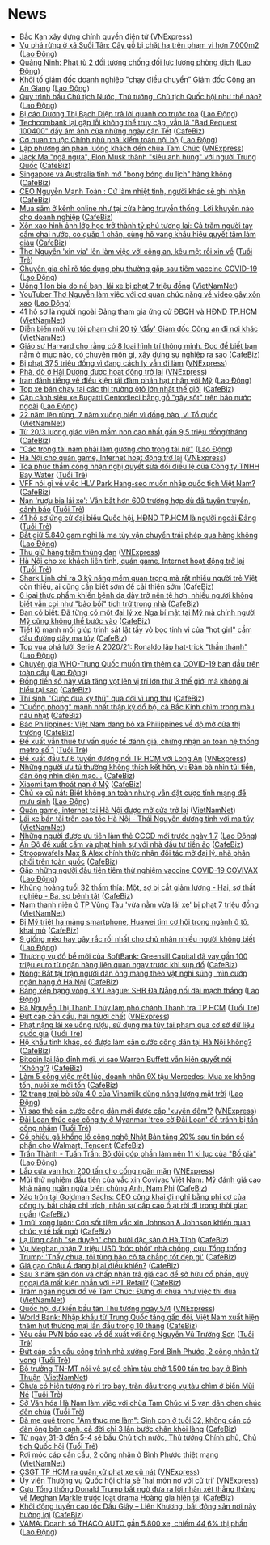 # News

- [Bắc Kạn xây dựng chính quyền điện tử](https://vnexpress.net/bac-kan-xay-dung-chinh-quyen-dien-tu-4248873.html) ([VNExpress](https://vnexpress.net))
- [Vụ phá rừng ở xã Suối Tân: Cây gỗ bị chặt hạ trên phạm vi hơn 7.000m2](https://laodong.vn/xa-hoi/vu-pha-rung-o-xa-suoi-tan-cay-go-bi-chat-ha-tren-pham-vi-hon-7000m2-889340.ldo) ([Lao Động](https://laodong.vn))
- [Quảng Ninh: Phạt tù 2 đối tượng chống đối lực lượng phòng dịch](https://laodong.vn/phap-luat/quang-ninh-phat-tu-2-doi-tuong-chong-doi-luc-luong-phong-dich-889356.ldo) ([Lao Động](https://laodong.vn))
- [Khởi tố giám đốc doanh nghiệp &quot;chạy điều chuyển” Giám đốc Công an An Giang](https://laodong.vn/phap-luat/khoi-to-giam-doc-doanh-nghiep-chay-dieu-chuyen-giam-doc-cong-an-an-giang-889365.ldo) ([Lao Động](https://laodong.vn))
- [Quy trình bầu Chủ tịch Nước, Thủ tướng, Chủ tịch Quốc hội như thế nào?](https://laodong.vn/thoi-su/quy-trinh-bau-chu-tich-nuoc-thu-tuong-chu-tich-quoc-hoi-nhu-the-nao-889364.ldo) ([Lao Động](https://laodong.vn))
- [Bị cáo Dương Thị Bạch Diệp trả lời quanh co trước tòa](https://laodong.vn/phap-luat/bi-cao-duong-thi-bach-diep-tra-loi-quanh-co-truoc-toa-889338.ldo) ([Lao Động](https://laodong.vn))
- [Techcombank lại gặp lỗi không thể truy cập, vẫn là "Bad Request 100400" đầy ám ảnh của những ngày cận Tết](https://cafebiz.vn/techcombank-lai-gap-loi-khong-the-truy-cap-van-la-bad-request-100400-day-am-anh-cua-nhung-ngay-can-tet-20210315174628807.chn) ([CafeBiz](https://cafebiz.vn))
- [Cơ quan thuộc Chính phủ phải kiểm toán nội bộ](https://laodong.vn/kinh-te/co-quan-thuoc-chinh-phu-phai-kiem-toan-noi-bo-889357.ldo) ([Lao Động](https://laodong.vn))
- [Lập phương án phân luồng khách đến chùa Tam Chúc](https://vnexpress.net/lap-phuong-an-phan-luong-khach-den-chua-tam-chuc-4248621.html) ([VNExpress](https://vnexpress.net))
- [Jack Ma "ngã ngựa", Elon Musk thành "siêu anh hùng" với người Trung Quốc](https://cafebiz.vn/jack-ma-nga-ngua-elon-musk-thanh-sieu-anh-hung-voi-nguoi-trung-quoc-20210315164453015.chn) ([CafeBiz](https://cafebiz.vn))
- [Singapore và Australia tính mở "bong bóng du lịch" hàng không](https://cafebiz.vn/singapore-va-australia-tinh-mo-bong-bong-du-lich-hang-khong-20210315164701042.chn) ([CafeBiz](https://cafebiz.vn))
- [CEO Nguyễn Mạnh Toàn : Cứ làm nhiệt tình, người khác sẽ ghi nhận](https://cafebiz.vn/ceo-nguyen-manh-toan-cu-lam-nhiet-tinh-nguoi-khac-se-ghi-nhan-20210315160819345.chn) ([CafeBiz](https://cafebiz.vn))
- [Mua sắm ở kênh online như tại cửa hàng truyền thống: Lời khuyên nào cho doanh nghiệp](https://cafebiz.vn/mua-sam-o-kenh-online-nhu-tai-cua-hang-truyen-thong-loi-khuyen-nao-cho-doanh-nghiep-20210315121127784.chn) ([CafeBiz](https://cafebiz.vn))
- [Xôn xao hình ảnh lớp học trở thành tỷ phú tương lai: Cả trăm người tay cầm chai nước, co quắp 1 chân, cùng hô vang khẩu hiệu quyết tâm làm giàu](https://cafebiz.vn/xon-xao-hinh-anh-lop-hoc-tro-thanh-ty-phu-tuong-lai-ca-tram-nguoi-tay-cam-chai-nuoc-co-quap-1-chan-cung-ho-vang-khau-hieu-quyet-tam-lam-giau-20210315172828917.chn) ([CafeBiz](https://cafebiz.vn))
- [Thơ Nguyễn 'xin vía' lên làm việc với công an, kêu mệt rồi xin về](https://tuoitre.vn/tho-nguyen-xin-via-len-lam-viec-voi-cong-an-keu-met-roi-xin-ve-20210315171027019.htm) ([Tuổi Trẻ](https://tuoitre.vn))
- [Chuyên gia chỉ rõ tác dụng phụ thường gặp sau tiêm vaccine COVID-19](https://laodong.vn/video-thoi-su/chuyen-gia-chi-ro-tac-dung-phu-thuong-gap-sau-tiem-vaccine-covid-19-889305.ldo) ([Lao Động](https://laodong.vn))
- [Uống 1 lon bia do nể bạn, lái xe bị phạt 7 triệu đồng](http://vietnamnet.vn/vn/thoi-su/an-toan-giao-thong/uong-1-lon-bia-do-ne-ba-n-lai-xe-bi-phat-7-trieu-dong-719809.html) ([VietNamNet](https://vietnamnet.vn))
- [YouTuber Thơ Nguyễn làm việc với cơ quan chức năng về video gây xôn xao](https://laodong.vn/xa-hoi/youtuber-tho-nguyen-lam-viec-voi-co-quan-chuc-nang-ve-video-gay-xon-xao-889277.ldo) ([Lao Động](https://laodong.vn))
- [41 hồ sơ là người ngoài Đảng tham gia ứng cử ĐBQH và HĐND TP.HCM](http://vietnamnet.vn/vn/thoi-su/quoc-hoi/41-ho-so-la-nguoi-ngoai-dang-tham-gia-ung-cu-dbqh-va-hdnd-tp-hcm-719812.html) ([VietNamNet](https://vietnamnet.vn))
- [Diễn biến mới vụ tội phạm chi 20 tỷ 'đẩy' Giám đốc Công an đi nơi khác](http://vietnamnet.vn/vn/thoi-su/dien-bien-moi-vu-toi-pham-chi-20-ty-day-giam-doc-cong-an-di-noi-khac-719810.html) ([VietNamNet](https://vietnamnet.vn))
- [Giáo sư Harvard cho rằng có 8 loại hình trí thông minh. Đọc để biết bạn nằm ở mục nào, có chuyên môn gì, xây dựng sự nghiệp ra sao](https://cafebiz.vn/giao-su-harvard-cho-rang-co-8-loai-hinh-tri-thong-minh-doc-de-biet-ban-nam-o-muc-nao-co-chuyen-mon-gi-xay-dung-su-nghiep-ra-sao-20210315161204188.chn) ([CafeBiz](https://cafebiz.vn))
- [Bị phạt 37,5 triệu đồng vì đang cách ly vẫn đi làm](https://vnexpress.net/bi-phat-37-5-trieu-dong-vi-dang-cach-ly-van-di-lam-4248725.html) ([VNExpress](https://vnexpress.net))
- [Phà, đò ở Hải Dương được hoạt động trở lại](https://vnexpress.net/pha-do-o-hai-duong-duoc-hoat-dong-tro-lai-4248672.html) ([VNExpress](https://vnexpress.net))
- [Iran đánh tiếng về điều kiện tái đàm phán hạt nhân với Mỹ](https://laodong.vn/the-gioi/iran-danh-tieng-ve-dieu-kien-tai-dam-phan-hat-nhan-voi-my-889309.ldo) ([Lao Động](https://laodong.vn))
- [Top xe bán chạy tại các thị trường ôtô lớn nhất thế giới](https://cafebiz.vn/top-xe-ban-chay-tai-cac-thi-truong-oto-lon-nhat-the-gioi-20210315142511612.chn) ([CafeBiz](https://cafebiz.vn))
- [Cận cảnh siêu xe Bugatti Centodieci bằng gỗ &quot;gây sốt&quot; trên báo nước ngoài](https://laodong.vn/photo/can-canh-sieu-xe-bugatti-centodieci-bang-go-gay-sot-tren-bao-nuoc-ngoai-889212.ldo) ([Lao Động](https://laodong.vn))
- [22 năm lên rừng, 7 năm xuống biển vì đồng bào, vì Tổ quốc](http://vietnamnet.vn/vn/thoi-su/chinh-tri/22-nam-len-rung-7-nam-xuong-bien-vi-dong-bao-vi-to-quoc-719796.html) ([VietNamNet](https://vietnamnet.vn))
- [Từ 20/3 lương giáo viên mầm non cao nhất gần 9,5 triệu đồng/tháng](https://cafebiz.vn/tu-20-3-luong-giao-vien-mam-non-cao-nhat-gan-95-trieu-dong-thang-20210315164851971.chn) ([CafeBiz](https://cafebiz.vn))
- [&quot;Các trọng tài nam phải làm gương cho trọng tài nữ&quot;](https://laodong.vn/bong-da/cac-trong-tai-nam-phai-lam-guong-cho-trong-tai-nu-889255.ldo) ([Lao Động](https://laodong.vn))
- [Hà Nội cho quán game, Internet hoạt động trở lại](https://vnexpress.net/ha-noi-cho-quan-game-internet-hoat-dong-tro-lai-4248772.html) ([VNExpress](https://vnexpress.net))
- [Tòa phúc thẩm công nhận nghị quyết sửa đổi điều lệ của Công ty TNHH Bay Water](https://tuoitre.vn/toa-phuc-tham-cong-nhan-nghi-quyet-sua-doi-dieu-le-cua-cong-ty-tnhh-bay-water-2021031516094976.htm) ([Tuổi Trẻ](https://tuoitre.vn))
- [VFF nói gì về việc HLV Park Hang-seo muốn nhập quốc tịch Việt Nam?](https://cafebiz.vn/vff-noi-gi-ve-viec-hlv-park-hang-seo-muon-nhap-quoc-tich-viet-nam-20210315164337959.chn) ([CafeBiz](https://cafebiz.vn))
- [Nạn 'rượu bia lái xe': Vẫn bắt hơn 600 trường hợp dù đã tuyên truyền, cảnh báo](https://tuoitre.vn/nan-ruou-bia-lai-xe-van-bat-hon-600-truong-hop-du-da-tuyen-truyen-canh-bao-20210315160749744.htm) ([Tuổi Trẻ](https://tuoitre.vn))
- [41 hồ sơ ứng cử đại biểu Quốc hội, HĐND TP.HCM là người ngoài Đảng](https://tuoitre.vn/41-ho-so-ung-cu-dai-bieu-quoc-hoi-hdnd-tp-hcm-la-nguoi-ngoai-dang-20210315162117552.htm) ([Tuổi Trẻ](https://tuoitre.vn))
- [Bắt giữ 5.840 gam nghi là ma túy vận chuyển trái phép qua hàng không](https://laodong.vn/phap-luat/bat-giu-5840-gam-nghi-la-ma-tuy-van-chuyen-trai-phep-qua-hang-khong-889331.ldo) ([Lao Động](https://laodong.vn))
- [Thu giữ hàng trăm thùng đạn](https://vnexpress.net/thu-giu-hang-tram-thung-dan-4248698.html) ([VNExpress](https://vnexpress.net))
- [Hà Nội cho xe khách liên tỉnh, quán game, Internet hoạt động trở lại](https://tuoitre.vn/ha-noi-cho-xe-khach-lien-tinh-quan-game-internet-hoat-dong-tro-lai-20210315160558604.htm) ([Tuổi Trẻ](https://tuoitre.vn))
- [Shark Linh chỉ ra 3 kỹ năng mềm quan trọng mà rất nhiều người trẻ Việt còn thiếu, ai cũng cần biết sớm để cải thiện sớm](https://cafebiz.vn/shark-linh-chi-ra-3-ky-nang-mem-quan-trong-ma-rat-nhieu-nguoi-tre-viet-con-thieu-ai-cung-can-biet-som-de-cai-thien-som-20210315151012392.chn) ([CafeBiz](https://cafebiz.vn))
- [6 loại thực phẩm khiến bệnh dạ dày trở nên tệ hơn, nhiều người không biết vẫn coi như "bảo bối" tích trữ trong nhà](https://cafebiz.vn/6-loai-thuc-pham-khien-benh-da-day-tro-nen-te-hon-nhieu-nguoi-khong-biet-van-coi-nhu-bao-boi-tich-tru-trong-nha-20210315160909522.chn) ([CafeBiz](https://cafebiz.vn))
- [Bạn có biết: Đã từng có một đại lý xe Nga bí mật tại Mỹ mà chính người Mỹ cũng không thể bước vào](https://cafebiz.vn/ban-co-biet-da-tung-co-mot-dai-ly-xe-nga-bi-mat-tai-my-ma-chinh-nguoi-my-cung-khong-the-buoc-vao-20210315141852778.chn) ([CafeBiz](https://cafebiz.vn))
- [Tiết lộ manh mối giúp trinh sát lật tẩy vỏ bọc tinh vi của "hot girl" cầm đầu đường dây ma túy](https://cafebiz.vn/tiet-lo-manh-moi-giup-trinh-sat-lat-tay-vo-boc-tinh-vi-cua-hot-girl-cam-dau-duong-day-ma-tuy-20210315162404022.chn) ([CafeBiz](https://cafebiz.vn))
- [Top vua phá lưới Serie A 2020/21: Ronaldo lập hat-trick &quot;thần thánh&quot;](https://laodong.vn/photo/top-vua-pha-luoi-serie-a-202021-ronaldo-lap-hat-trick-than-thanh-889280.ldo) ([Lao Động](https://laodong.vn))
- [Chuyên gia WHO-Trung Quốc muốn tìm thêm ca COVID-19 ban đầu trên toàn cầu](https://laodong.vn/the-gioi/chuyen-gia-who-trung-quoc-muon-tim-them-ca-covid-19-ban-dau-tren-toan-cau-889302.ldo) ([Lao Động](https://laodong.vn))
- [Đồng tiền số này vừa tăng vọt lên vị trí lớn thứ 3 thế giới mà không ai hiểu tại sao](https://cafebiz.vn/dong-tien-so-nay-vua-tang-vot-len-vi-tri-lon-thu-3-the-gioi-ma-khong-ai-hieu-tai-sao-20210315161526569.chn) ([CafeBiz](https://cafebiz.vn))
- [Thí sinh "Cuộc đua kỳ thú" qua đời vì ung thư](https://cafebiz.vn/thi-sinh-cuoc-dua-ky-thu-qua-doi-vi-ung-thu-20210315161616656.chn) ([CafeBiz](https://cafebiz.vn))
- ["Cuồng phong" mạnh nhất thập kỷ đổ bộ, cả Bắc Kinh chìm trong màu nâu nhạt](https://cafebiz.vn/cuong-phong-manh-nhat-thap-ky-do-bo-ca-bac-kinh-chim-trong-mau-nau-nhat-20210315161301886.chn) ([CafeBiz](https://cafebiz.vn))
- [Báo Philippines: Việt Nam đang bỏ xa Philippines về độ mở cửa thị trường](https://cafebiz.vn/bao-philippines-viet-nam-dang-bo-xa-philippines-ve-do-mo-cua-thi-truong-20210315161157341.chn) ([CafeBiz](https://cafebiz.vn))
- [Đề xuất vẫn thuê tư vấn quốc tế đánh giá, chứng nhận an toàn hệ thống metro số 1](https://tuoitre.vn/de-xuat-van-thue-tu-van-quoc-te-danh-gia-chung-nhan-an-toan-he-thong-metro-so-1-20210315144857026.htm) ([Tuổi Trẻ](https://tuoitre.vn))
- [Đề xuất đầu tư 6 tuyến đường nối TP HCM với Long An](https://vnexpress.net/de-xuat-dau-tu-6-tuyen-duong-noi-tp-hcm-voi-long-an-4248745.html) ([VNExpress](https://vnexpress.net))
- [Những người ưu tú thường không thích kết hôn, vì: Đàn bà nhìn túi tiền, đàn ông nhìn diện mạo...](https://cafebiz.vn/nhung-nguoi-uu-tu-thuong-khong-thich-ket-hon-vi-dan-ba-nhin-tui-tien-dan-ong-nhin-dien-mao-20210315152957303.chn) ([CafeBiz](https://cafebiz.vn))
- [Xiaomi tạm thoát nạn ở Mỹ](https://cafebiz.vn/xiaomi-tam-thoat-nan-o-my-20210315140806194.chn) ([CafeBiz](https://cafebiz.vn))
- [Chủ xe cũ nát: Biết không an toàn nhưng vẫn đặt cược tính mạng để mưu sinh](https://laodong.vn/video-thoi-su/chu-xe-cu-nat-biet-khong-an-toan-nhung-van-dat-cuoc-tinh-mang-de-muu-sinh-889211.ldo) ([Lao Động](https://laodong.vn))
- [Quán game, internet tại Hà Nội được mở cửa trở lại](http://vietnamnet.vn/vn/thoi-su/quan-game-internet-tai-ha-noi-duoc-mo-cua-tro-lai-719781.html) ([VietNamNet](https://vietnamnet.vn))
- [Lái xe bán tải trên cao tốc Hà Nội - Thái Nguyên dương tính với ma túy](http://vietnamnet.vn/vn/thoi-su/an-toan-giao-thong/lai-xe-ban-tai-tren-cao-toc-ha-noi-thai-nguyen-duong-tinh-voi-ma-tuy-719777.html) ([VietNamNet](https://vietnamnet.vn))
- [Những người được ưu tiên làm thẻ CCCD mới trước ngày 1.7](https://laodong.vn/infographic/nhung-nguoi-duoc-uu-tien-lam-the-cccd-moi-truoc-ngay-17-889157.ldo) ([Lao Động](https://laodong.vn))
- [Ấn Độ đề xuất cấm và phạt hình sự với nhà đầu tư tiền ảo](https://cafebiz.vn/an-do-de-xuat-cam-va-phat-hinh-su-voi-nha-dau-tu-tien-ao-20210315140540111.chn) ([CafeBiz](https://cafebiz.vn))
- [Stroopwafels Max & Alex chính thức nhận đối tác mở đại lý, nhà phân phối trên toàn quốc](https://cafebiz.vn/stroopwafels-max-alex-chinh-thuc-nhan-doi-tac-mo-dai-ly-nha-phan-phoi-tren-toan-quoc-20210315121058905.chn) ([CafeBiz](https://cafebiz.vn))
- [Gặp những người đầu tiên tiêm thử nghiệm vaccine COVID-19 COVIVAX](https://laodong.vn/video-thoi-su/gap-nhung-nguoi-dau-tien-tiem-thu-nghiem-vaccine-covid-19-covivax-889226.ldo) ([Lao Động](https://laodong.vn))
- [Khủng hoảng tuổi 32 thấm thía: Một, sợ bị cắt giảm lương - Hai, sợ thất nghiệp - Ba, sợ bệnh tật](https://cafebiz.vn/khung-hoang-tuoi-32-tham-thia-mot-so-bi-cat-giam-luong-hai-so-that-nghiep-ba-so-benh-tat-20210315145349177.chn) ([CafeBiz](https://cafebiz.vn))
- [Nam thanh niên ở TP Vũng Tàu 'vừa nằm vừa lái xe' bị phạt 7 triệu đồng](http://vietnamnet.vn/vn/thoi-su/an-toan-giao-thong/nam-thanh-nien-o-tp-vung-tau-vua-nam-vua-lai-xe-bi-phat-7-trieu-dong-719765.html) ([VietNamNet](https://vietnamnet.vn))
- [Bị Mỹ triệt hạ mảng smartphone, Huawei tìm cơ hội trong ngành ô tô, khai mỏ](https://cafebiz.vn/bi-my-triet-ha-mang-smartphone-huawei-tim-co-hoi-trong-nganh-o-to-khai-mo-20210315140323541.chn) ([CafeBiz](https://cafebiz.vn))
- [9 giống mèo hay gây rắc rối nhất cho chủ nhân nhiều người không biết](https://laodong.vn/photo/9-giong-meo-hay-gay-rac-roi-nhat-cho-chu-nhan-nhieu-nguoi-khong-biet-889070.ldo) ([Lao Động](https://laodong.vn))
- [Thương vụ đổ bể mới của SoftBank: Greensill Capital đã vay gần 100 triệu euro từ ngân hàng liên quan ngay trước khi sụp đổ](https://cafebiz.vn/thuong-vu-do-be-moi-cua-softbank-greensill-capital-da-vay-gan-100-trieu-euro-tu-ngan-hang-lien-quan-ngay-truoc-khi-sup-do-20210315145809271.chn) ([CafeBiz](https://cafebiz.vn))
- [Nóng: Bắt tại trận người đàn ông mang theo vật nghi súng, mìn cướp ngân hàng ở Hà Nội](https://cafebiz.vn/nong-bat-tai-tran-nguoi-dan-ong-mang-theo-vat-nghi-sung-min-cuop-ngan-hang-o-ha-noi-20210315145631086.chn) ([CafeBiz](https://cafebiz.vn))
- [Bảng xếp hạng vòng 3 V.League: SHB Đà Nẵng nối dài mạch thắng](https://laodong.vn/infographic/bang-xep-hang-vong-3-vleague-shb-da-nang-noi-dai-mach-thang-889130.ldo) ([Lao Động](https://laodong.vn))
- [Bà Nguyễn Thị Thanh Thủy làm phó chánh Thanh tra TP.HCM](https://tuoitre.vn/ba-nguyen-thi-thanh-thuy-la-pho-chanh-thanh-tra-tp-hcm-20210315142611152.htm) ([Tuổi Trẻ](https://tuoitre.vn))
- [Đứt cáp cần cẩu, hai người chết](https://vnexpress.net/dut-cap-can-cau-hai-nguoi-chet-4248724.html) ([VNExpress](https://vnexpress.net))
- [Phạt nặng lái xe uống rượu, sử dụng ma túy tái phạm qua cơ sở dữ liệu quốc gia](https://tuoitre.vn/phat-nang-lai-xe-uong-ruou-su-dung-ma-tuy-tai-pham-qua-co-so-du-lieu-quoc-gia-20210315132302935.htm) ([Tuổi Trẻ](https://tuoitre.vn))
- [Hộ khẩu tỉnh khác, có được làm căn cước công dân tại Hà Nội không?](https://cafebiz.vn/ho-khau-tinh-khac-co-duoc-lam-can-cuoc-cong-dan-tai-ha-noi-khong-20210315141343283.chn) ([CafeBiz](https://cafebiz.vn))
- [Bitcoin lại lập đỉnh mới, vì sao Warren Buffett vẫn kiên quyết nói 'Không'?](https://cafebiz.vn/bitcoin-lai-lap-dinh-moi-vi-sao-warren-buffett-van-kien-quyet-noi-khong-2021031514002665.chn) ([CafeBiz](https://cafebiz.vn))
- [Làm 5 công việc một lúc, doanh nhân 9X tậu Mercedes: Mua xe không tốn, nuôi xe mới tốn](https://cafebiz.vn/lam-5-cong-viec-mot-luc-doanh-nhan-9x-tau-mercedes-mua-xe-khong-ton-nuoi-xe-moi-ton-20210315140925934.chn) ([CafeBiz](https://cafebiz.vn))
- [12 trang trại bò sữa 4.0 của Vinamilk dùng năng lượng mặt trời](https://laodong.vn/thong-tin-doanh-nghiep/12-trang-trai-bo-sua-40-cua-vinamilk-dung-nang-luong-mat-troi-889180.ldo) ([Lao Động](https://laodong.vn))
- [Vì sao thẻ căn cước công dân mới được cấp 'xuyên đêm'?](https://vnexpress.net/vi-sao-the-can-cuoc-cong-dan-moi-duoc-cap-xuyen-dem-4248299.html) ([VNExpress](https://vnexpress.net))
- [Đài Loan thúc các công ty ở Myanmar 'treo cờ Đài Loan' để tránh bị tấn công nhầm](https://tuoitre.vn/dai-loan-thuc-cac-cong-ty-o-myanmar-treo-co-dai-loan-de-tranh-bi-tan-cong-nham-20210315124312932.htm) ([Tuổi Trẻ](https://tuoitre.vn))
- [Cổ phiếu gã khổng lồ công nghệ Nhật Bản tăng 20% sau tin bán cổ phần cho Walmart, Tencent](https://cafebiz.vn/co-phieu-ga-khong-lo-cong-nghe-nhat-ban-tang-20-sau-tin-ban-co-phan-cho-walmart-tencent-2021031513494729.chn) ([CafeBiz](https://cafebiz.vn))
- [Trấn Thành - Tuấn Trần: Bộ đôi góp phần làm nên 11 kỉ lục của &quot;Bố già&quot;](https://laodong.vn/photo/tran-thanh-tuan-tran-bo-doi-gop-phan-lam-nen-11-ki-luc-cua-bo-gia-889215.ldo) ([Lao Động](https://laodong.vn))
- [Lắp cửa van hơn 200 tấn cho cống ngăn mặn](https://vnexpress.net/lap-cua-van-hon-200-tan-cho-cong-ngan-man-4248646.html) ([VNExpress](https://vnexpress.net))
- [Mũi thử nghiệm đầu tiên của vắc xin Covivac Việt Nam: Mỹ đánh giá cao khả năng ngăn ngừa biến chủng Anh, Nam Phi](https://cafebiz.vn/mui-thu-nghiem-dau-tien-cua-vac-xin-covivac-viet-nam-my-danh-gia-cao-kha-nang-ngan-ngua-bien-chung-anh-nam-phi-20210315134605083.chn) ([CafeBiz](https://cafebiz.vn))
- [Xáo trộn tại Goldman Sachs: CEO công khai đi nghỉ bằng phi cơ của công ty bất chấp chỉ trích, nhân sự cấp cao ồ ạt rời đi trong thời gian ngắn](https://cafebiz.vn/xao-tron-tai-goldman-sachs-ceo-cong-khai-di-nghi-bang-phi-co-cua-cong-ty-bat-chap-chi-trich-nhan-su-cap-cao-o-at-roi-di-trong-thoi-gian-ngan-20210315134444378.chn) ([CafeBiz](https://cafebiz.vn))
- [1 mũi xong luôn: Cơn sốt tiêm vắc xin Johnson & Johnson khiến quan chức y tế bất ngờ](https://cafebiz.vn/1-mui-xong-luon-con-sot-tiem-vac-xin-johnson-johnson-khien-quan-chuc-y-te-bat-ngo-20210315134248093.chn) ([CafeBiz](https://cafebiz.vn))
- [Lạ lùng cảnh "se duyên" cho bưởi đặc sản ở Hà Tĩnh](https://cafebiz.vn/la-lung-canh-se-duyen-cho-buoi-dac-san-o-ha-tinh-20210315134009139.chn) ([CafeBiz](https://cafebiz.vn))
- [Vụ Meghan nhận 7 triệu USD 'bóc phốt' nhà chồng, cựu Tổng thống Trump: 'Thấy chưa, tôi từng bảo cô ta chẳng tốt đẹp gì'](https://cafebiz.vn/vu-meghan-nhan-7-trieu-usd-boc-phot-nha-chong-cuu-tong-thong-trump-thay-chua-toi-tung-bao-co-ta-chang-tot-dep-gi-20210315120825401.chn) ([CafeBiz](https://cafebiz.vn))
- [Giá gạo Châu Á đang bị ai điều khiển?](https://cafebiz.vn/gia-gao-chau-a-dang-bi-ai-dieu-khien-20210315133834868.chn) ([CafeBiz](https://cafebiz.vn))
- [Sau 3 năm săn đón và chấp nhận trả giá cao để sở hữu cổ phần, quỹ ngoại đã mất kiên nhẫn với FPT Retail?](https://cafebiz.vn/sau-3-nam-san-don-va-chap-nhan-tra-gia-cao-de-so-huu-co-phan-quy-ngoai-da-mat-kien-nhan-voi-fpt-retail-20210315133309526.chn) ([CafeBiz](https://cafebiz.vn))
- [Trăm ngàn người đổ về Tam Chúc: Đừng đi chùa như việc thi đua](http://vietnamnet.vn/vn/thoi-su/tram-ngan-nguoi-do-ve-tam-chuc-dung-di-chua-nhu-viec-thi-dua-719738.html) ([VietNamNet](https://vietnamnet.vn))
- [Quốc hội dự kiến bầu tân Thủ tướng ngày 5/4](https://vnexpress.net/quoc-hoi-du-kien-bau-tan-thu-tuong-ngay-5-4-4248684.html) ([VNExpress](https://vnexpress.net))
- [World Bank: Nhập khẩu từ Trung Quốc tăng gấp đôi, Việt Nam xuất hiện thâm hụt thương mại lần đầu trong 10 tháng](https://cafebiz.vn/world-bank-nhap-khau-tu-trung-quoc-tang-gap-doi-viet-nam-xuat-hien-tham-hut-thuong-mai-lan-dau-trong-10-thang-20210315111929331.chn) ([CafeBiz](https://cafebiz.vn))
- [Yêu cầu PVN báo cáo về đề xuất với ông Nguyễn Vũ Trường Sơn](https://tuoitre.vn/yeu-cau-pvn-bao-cao-ve-de-xuat-voi-ong-nguyen-vu-truong-son-202103151208342.htm) ([Tuổi Trẻ](https://tuoitre.vn))
- [Đứt cáp cần cẩu công trình nhà xưởng Ford Bình Phước, 2 công nhân tử vong](https://tuoitre.vn/dut-cap-can-cau-cong-trinh-nha-xuong-ford-binh-phuoc-2-cong-nhan-tu-vong-20210315122941962.htm) ([Tuổi Trẻ](https://tuoitre.vn))
- [Bộ trưởng TN-MT nói về sự cố chìm tàu chở 1.500 tấn tro bay ở Bình Thuận](http://vietnamnet.vn/vn/thoi-su/bo-truong-tn-mt-noi-ve-su-co-chim-tau-cho-1-500-tan-tro-bay-o-binh-thuan-719727.html) ([VietNamNet](https://vietnamnet.vn))
- [Chưa có hiện tượng rò rỉ tro bay, tràn dầu trong vụ tàu chìm ở biển Mũi Né](https://tuoitre.vn/chua-co-hien-tuong-ro-ri-tro-bay-tran-dau-trong-vu-tau-chim-o-bien-mui-ne-20210315120535665.htm) ([Tuổi Trẻ](https://tuoitre.vn))
- [Sở Văn hóa Hà Nam làm việc với chùa Tam Chúc vì 5 vạn dân chen chúc đến chùa](https://tuoitre.vn/so-van-hoa-ha-nam-lam-viec-voi-chua-tam-chuc-vi-5-van-dan-chen-chuc-den-chua-20210315111339014.htm) ([Tuổi Trẻ](https://tuoitre.vn))
- [Bà mẹ quê trong "Ẩm thực mẹ làm": Sinh con ở tuổi 32, không cần có đàn ông bên cạnh, cả đời chỉ 3 lần bước chân khỏi làng](https://cafebiz.vn/ba-me-que-trong-am-thuc-me-lam-sinh-con-o-tuoi-32-khong-can-co-dan-ong-ben-canh-ca-doi-chi-3-lan-buoc-chan-khoi-lang-20210315120145464.chn) ([CafeBiz](https://cafebiz.vn))
- [Từ ngày 31-3 đến 5-4 sẽ bầu Chủ tịch nước, Thủ tướng Chính phủ, Chủ tịch Quốc hội](https://tuoitre.vn/tu-ngay-31-3-den-5-4-se-bau-chu-tich-nuoc-thu-tuong-chinh-phu-chu-tich-quoc-hoi-2021031511553697.htm) ([Tuổi Trẻ](https://tuoitre.vn))
- [Rơi móc cáp cần cẩu, 2 công nhân ở Bình Phước thiệt mạng](http://vietnamnet.vn/vn/thoi-su/roi-moc-cap-can-cau-2-cong-nhan-o-binh-phuoc-thiet-mang-719723.html) ([VietNamNet](https://vietnamnet.vn))
- [CSGT TP HCM ra quân xử phạt xe cũ nát](https://vnexpress.net/csgt-tp-hcm-ra-quan-xu-phat-xe-cu-nat-4248566.html) ([VNExpress](https://vnexpress.net))
- [Ủy viên Thường vụ Quốc hội chia sẻ 'hai món nợ với cử tri'](https://vnexpress.net/uy-vien-thuong-vu-quoc-hoi-chia-se-hai-mon-no-voi-cu-tri-4248559.html) ([VNExpress](https://vnexpress.net))
- [Cựu Tổng thống Donald Trump bất ngờ đưa ra lời nhận xét thẳng thừng về Meghan Markle trước loạt drama Hoàng gia hiện tại](https://cafebiz.vn/cuu-tong-thong-donald-trump-bat-ngo-dua-ra-loi-nhan-xet-thang-thung-ve-meghan-markle-truoc-loat-drama-hoang-gia-hien-tai-20210315115838129.chn) ([CafeBiz](https://cafebiz.vn))
- [Khởi động tuyến cao tốc Dầu Giây – Liên Khương, bất động sản nơi này hưởng lợi](https://cafebiz.vn/khoi-dong-tuyen-cao-toc-dau-giay-lien-khuong-bat-dong-san-noi-nay-huong-loi-20210315104217083.chn) ([CafeBiz](https://cafebiz.vn))
- [VAMA: Doanh số THACO AUTO gần 5.800 xe, chiếm 44,6% thị phần](https://laodong.vn/thong-tin-doanh-nghiep/vama-doanh-so-thaco-auto-gan-5800-xe-chiem-446-thi-phan-889135.ldo) ([Lao Động](https://laodong.vn))
